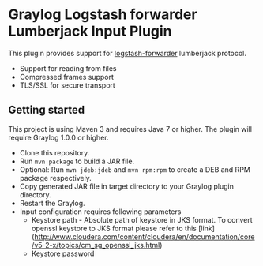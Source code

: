 # Graylog Logstash forwarder Lumberjack Input Plugin

This plugin provides support for [logstash-forwarder](https://github.com/elastic/logstash-forwarder) lumberjack protocol.

* Support for reading from files
* Compressed frames support
* TLS/SSL for secure transport

Getting started
---------------

This project is using Maven 3 and requires Java 7 or higher. The plugin will require Graylog 1.0.0 or higher.

* Clone this repository.
* Run `mvn package` to build a JAR file.
* Optional: Run `mvn jdeb:jdeb` and `mvn rpm:rpm` to create a DEB and RPM package respectively.
* Copy generated JAR file in target directory to your Graylog plugin directory.
* Restart the Graylog.
* Input configuration requires following parameters
    * Keystore path - Absolute path of keystore in JKS format. To convert openssl keystore to JKS format please refer to
     this [link] (http://www.cloudera.com/content/cloudera/en/documentation/core/v5-2-x/topics/cm_sg_openssl_jks.html)
    * Keystore password


